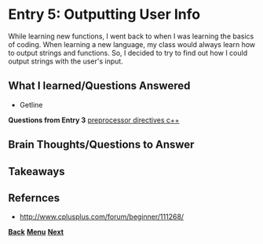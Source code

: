 # Entry 5: Outputting User Info
While learning new functions, I went back to when I was learning the basics of coding. When
learning a new language, my class would always learn how to output strings and functions.
So, I decided to try to find out how I could output strings with the user's input. 

## What I learned/Questions Answered
* Getline

**Questions from Entry 3** 
[preprocessor directives c++](https://www.google.com/search?q=Preprocessor+directive&oq=Preprocessor+directive&aqs=chrome..69i57.366j0j1&sourceid=chrome&es_sm=91&ie=UTF-8#safe=strict&q=preprocessor+directives+c%2B%2B)

## Brain Thoughts/Questions to Answer



## Takeaways


## Refernces
* http://www.cplusplus.com/forum/beginner/111268/

[**Back**](entry04-the-exploring.md) [**Menu**](../README.md) [**Next**](entry06-.md) 